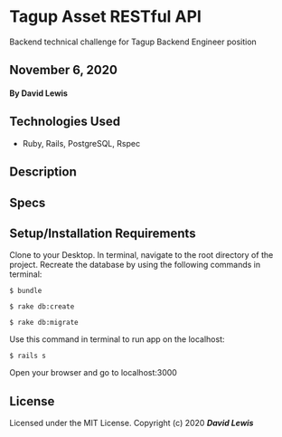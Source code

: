 # Tagup Asset RESTful API

Backend technical challenge for Tagup Backend Engineer position

## November 6, 2020

#### By David Lewis

## Technologies Used

- Ruby, Rails, PostgreSQL, Rspec

## Description

## Specs

## Setup/Installation Requirements

Clone to your Desktop.
In terminal, navigate to the root directory of the project.
Recreate the database by using the following commands in terminal:

```
$ bundle
```

```
$ rake db:create
```

```
$ rake db:migrate
```

Use this command in terminal to run app on the localhost:

```
$ rails s
```

Open your browser and go to localhost:3000

## License

Licensed under the MIT License.
Copyright (c) 2020 **_David Lewis_**

